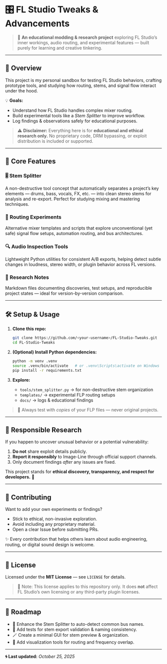 # 🎛️ FL Studio Tweaks & Advancements

> 🚀 **An educational modding & research project** exploring FL Studio’s inner workings, audio routing, and experimental features — built purely for learning and creative tinkering.

---

## 🌟 Overview

This project is my personal sandbox for testing FL Studio behaviors, crafting prototype tools, and studying how routing, stems, and signal flow interact under the hood.

💡 **Goals:**

* Understand how FL Studio handles complex mixer routing.
* Build experimental tools like a *Stem Splitter* to improve workflow.
* Log findings & observations safely for educational purposes.

> ⚠️ **Disclaimer:** Everything here is for **educational and ethical research only.** No proprietary code, DRM bypassing, or exploit distribution is included or supported.

---

## 🧩 Core Features

### 🎚️ Stem Splitter

A non-destructive tool concept that automatically separates a project’s key elements — drums, bass, vocals, FX, etc. — into clean stereo stems for analysis and re-export. Perfect for studying mixing and mastering techniques.

### 🔁 Routing Experiments

Alternative mixer templates and scripts that explore unconventional (yet safe) signal flow setups, automation routing, and bus architectures.

### 🔍 Audio Inspection Tools

Lightweight Python utilities for consistent A/B exports, helping detect subtle changes in loudness, stereo width, or plugin behavior across FL versions.

### 📘 Research Notes

Markdown files documenting discoveries, test setups, and reproducible project states — ideal for version-by-version comparison.

---

## 🛠️ Setup & Usage

1. **Clone this repo:**

   ```bash
   git clone https://github.com/<your-username>/FL-Studio-Tweaks.git
   cd FL-Studio-Tweaks
   ```

2. **(Optional) Install Python dependencies:**

   ```bash
   python -m venv .venv
   source .venv/bin/activate   # or .venv\Scripts\activate on Windows
   pip install -r requirements.txt
   ```

3. **Explore:**

   * `tools/stem_splitter.py` → for non-destructive stem organization
   * `templates/` → experimental FLP routing setups
   * `docs/` → logs & educational findings

> 💾 Always test with *copies* of your FLP files — never original projects.

---

## 🧠 Responsible Research

If you happen to uncover unusual behavior or a potential vulnerability:

1. **Do not** share exploit details publicly.
2. **Report it responsibly** to Image-Line through official support channels.
3. Only document findings *after* any issues are fixed.

This project stands for **ethical discovery, transparency, and respect for developers.** 🫡

---

## 🤝 Contributing

Want to add your own experiments or findings?

* Stick to ethical, non-invasive exploration.
* Avoid including any proprietary material.
* Open a clear Issue before submitting PRs.

✨ Every contribution that helps others learn about audio engineering, routing, or digital sound design is welcome.

---

## 📜 License

Licensed under the **MIT License** — see `LICENSE` for details.

> 🧩 Note: This license applies to this repository only. It does **not** affect FL Studio’s own licensing or any third-party plugin licenses.

---

## 🚧 Roadmap

* 🔧 Enhance the Stem Splitter to auto-detect common bus names.
* 🧪 Add tests for stem export validation & naming consistency.
* 🪄 Create a minimal GUI for stem preview & organization.
* 🎨 Add visualization tools for routing and frequency overlap.

---

**🌀 Last updated:** *October 25, 2025*
